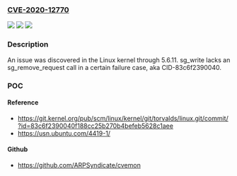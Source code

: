 ### [CVE-2020-12770](https://cve.mitre.org/cgi-bin/cvename.cgi?name=CVE-2020-12770)
![](https://img.shields.io/static/v1?label=Product&message=n%2Fa&color=blue)
![](https://img.shields.io/static/v1?label=Version&message=n%2Fa&color=blue)
![](https://img.shields.io/static/v1?label=Vulnerability&message=n%2Fa&color=brighgreen)

### Description

An issue was discovered in the Linux kernel through 5.6.11. sg_write lacks an sg_remove_request call in a certain failure case, aka CID-83c6f2390040.

### POC

#### Reference
- https://git.kernel.org/pub/scm/linux/kernel/git/torvalds/linux.git/commit/?id=83c6f2390040f188cc25b270b4befeb5628c1aee
- https://usn.ubuntu.com/4419-1/

#### Github
- https://github.com/ARPSyndicate/cvemon

